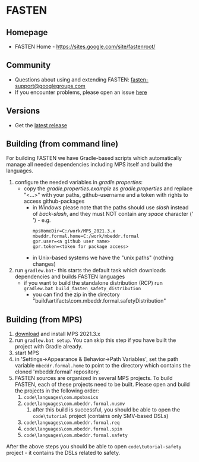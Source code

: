 # FASTEN

## Homepage
- FASTEN Home - https://sites.google.com/site/fastenroot/

## Community
- Questions about using and extending FASTEN: fasten-support@googlegroups.com
- If you encounter problems, please open an issue [here](https://github.com/mbeddr/mbeddr.formal/issues)

## Versions
- Get the [latest release](https://github.com/mbeddr/mbeddr.formal/releases)

## Building (from command line)

For building FASTEN we have Gradle-based scripts which automatically manage all needed dependencies including MPS itself
and build the languages.

1. configure the needed variables in *gradle.properties*:
   * copy the *gradle.properties.example* as *gradle.properties* and replace "<...>" with your paths, github-username and a token with rights to access github-packages
     - in *Windows* please note that the paths should use *slash* instead of *back-slash*, and they must NOT contain any *space* character (' ') - e.g.
       ```properties
       mpsHomeDir=C:/work/MPS_2021.3.x
       mbeddr.formal.home=C:/work/mbeddr.formal
       gpr.user=<a github user name>
       gpr.token=<token for package access>
       ``` 
     - in Unix-based systems we have the "unix paths" (nothing changes)
2. run `gradlew.bat`- this starts the default task which downloads dependencies and builds FASTEN languages
    * if you want to build the standalone distribution (RCP) run `gradlew.bat build_fasten_safety_distribution` 
        - you can find the zip in the directory "build\artifacts\com.mbeddr.formal.safetyDistribution"

## Building (from MPS)

1. [download](https://www.jetbrains.com/mps/download/previous.html) and install MPS 2021.3.x
2. run `gradlew.bat setup`. You can skip this step if you have built the project with Gradle already. 
3. start MPS
4. in 'Settings->Appearance & Behavior->Path Variables', set the path variable `mbeddr.formal.home`  to point to the directory which contains the cloned 'mbeddr.formal' repository.
5. FASTEN sources are organized in several MPS projects. To build FASTEN, each of these projects need to be built. Please open and build the projects in the following order:
   1. `code\languages\com.mpsbasics`
   2. `code\languages\com.mbeddr.formal.nusmv`
      1. after this build is successful, you should be able to open the `code\tutorial` project (contains only SMV-based DSLs)
   2. `code\languages\com.mbeddr.formal.req`
   3. `code\languages\com.mbeddr.formal.spin`
   4. `code\languages\com.mbeddr.formal.safety`

After the above steps you should be able to open `code\tutorial-safety` project - it contains the DSLs related to safety.
